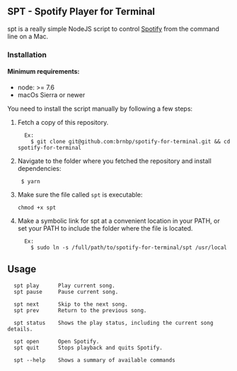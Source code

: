 ## SPT - Spotify Player for Terminal

spt is a really simple NodeJS script to control
 [Spotify](https://www.spotify.com) from the command line on a Mac.

### Installation

#### Minimum requirements:
  - node: >= 7.6
  - macOs Sierra or newer

You need to install the script manually by following a few steps:

1. Fetch a copy of this repository.
   ````
     Ex: 
       $ git clone git@github.com:brnbp/spotify-for-terminal.git && cd spotify-for-terminal
   ````

2. Navigate to the folder where you fetched the repository and install dependencies:
   ````
    $ yarn 
   ````

3. Make sure the file called `spt` is executable:
   ````
   chmod +x spt
   ````

4. Make a symbolic link for spt at a convenient location in your PATH, or set your PATH to include the folder where the file is located. 
    ````
      Ex: 
        $ sudo ln -s /full/path/to/spotify-for-terminal/spt /usr/local
    ````

## Usage

   ````
     spt play      Play current song.
     spt pause     Pause current song.

     spt next      Skip to the next song.
     spt prev      Return to the previous song.

     spt status    Shows the play status, including the current song details.

     spt open      Open Spotify.
     spt quit      Stops playback and quits Spotify.

     spt --help    Shows a summary of available commands
   ````
